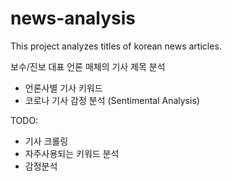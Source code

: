 # news-analysis
This project analyzes titles of korean news articles.

보수/진보 대표 언론 매체의 기사 제목 분석
- 언론사별 기사 키워드
- 코로나 기사 감정 분석 (Sentimental Analysis)


TODO:
- 기사 크롤링
- 자주사용되는 키워드 분석
- 감정분석
